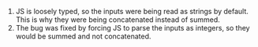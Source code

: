 <ol>
<li> JS is loosely typed, so the inputs were being read as strings by default. This is why they were being concatenated instead of summed.
<li> The bug was fixed by forcing JS to parse the inputs as integers, so they would be summed and not concatenated.
</ol>